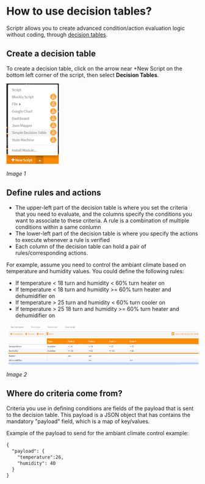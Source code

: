 # How to use decision tables?

Scriptr allows you to create advanced condition/action evaluation logic without coding, through [decision tables](https://en.wikipedia.org/wiki/Decision_table).

## Create a decision table

To create a decision table, click on the arrow near +New Script on the bottom left corner of the script, then select **Decision Tables**.

![New Decision Table](./images/create_decision_table.png)

*Image 1*

## Define rules and actions

- The upper-left part of the decision table is where you set the criteria that you need to evaluate, and the columns specify the conditions you want to associate to these criteria. A rule is a combination of multiple conditions within a same conlumn
- The lower-left part of the decision table is where you specify the actions to execute whenever a rule is verified
- Each column of the decision table can hold a pair of rules/corresponding actions.

For example, assume you need to control the ambiant climate based on temperature and humidity values. You could define the following rules:

- If temperature < 18 turn and humidity < 60%  turn heater on
- If temperature < 18 turn and humidity >= 60% turn heater and dehumidifier on 
- If temperature > 25 turn and humidity < 60%  turn cooler on
- If temperature > 25 18 turn and humidity >= 60% turn heater and dehumidifier on 

![Ambiant climate control](./images/decision_table.png)

*Image 2*

## Where do criteria come from?

Criteria you use in defining conditions are fields of the payload that is sent to the decision table. This payload is a JSON object that has contains the mandatory "payload" field, which is a map of key/values.

Example of the payload to send for the ambiant climate control example:
```
{
  "payload": {
    "temperature":26,
    "humidity": 40
  }
}
```





